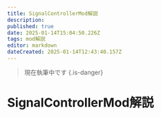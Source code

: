 ```yaml
---
title: SignalControllerMod解説
description: 
published: true
date: 2025-01-14T15:04:50.226Z
tags: mod解説
editor: markdown
dateCreated: 2025-01-14T12:43:40.157Z
---
```


> 現在執筆中です
{.is-danger}

# SignalControllerMod解説